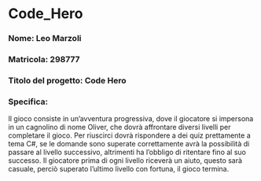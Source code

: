 # Code_Hero

### Nome: Leo Marzoli

### Matricola: 298777

### Titolo del progetto: Code Hero

### Specifica: 
Il gioco consiste in un’avventura progressiva, dove il giocatore si impersona in un
cagnolino di nome Oliver, che dovrà affrontare diversi livelli per completare il gioco.
Per riuscirci dovrà rispondere a dei quiz prettamente a tema C#, se le domande sono
superate correttamente avrà la possibilità di passare al livello successivo, altrimenti
ha l’obbligo di ritentare fino al suo successo. Il giocatore prima di ogni livello riceverà
un aiuto, questo sarà casuale, perciò superato l’ultimo livello con fortuna, il gioco
termina.
